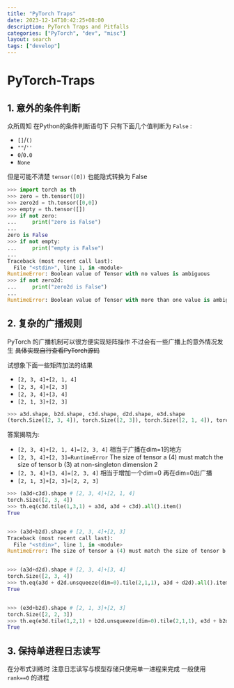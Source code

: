 ```yaml
---
title: "PyTorch Traps"
date: 2023-12-14T10:42:25+08:00
description: PyTorch Traps and Pitfalls
categories: ["PyTorch", "dev", "misc"]
layout: search
tags: ["develop"]
---
```


# PyTorch-Traps

## 1. 意外的条件判断

众所周知 在Python的条件判断语句下 只有下面几个值判断为 `False` :
- `[]`/`()`
- `""`/`''`
- `0`/`0.0`
- `None`

但是可能不清楚 `tensor([0])` 也能隐式转换为 False

```python
>>> import torch as th
>>> zero = th.tensor([0])
>>> zero2d = th.tensor([0,0])
>>> empty = th.tensor([])
>>> if not zero:
...     print("zero is False")
... 
zero is False
>>> if not empty:
...     print("empty is False")
... 
Traceback (most recent call last):
  File "<stdin>", line 1, in <module>
RuntimeError: Boolean value of Tensor with no values is ambiguous
>>> if not zero2d:
...     print("zero2d is False")
... 
RuntimeError: Boolean value of Tensor with more than one value is ambiguous
```

## 2. 复杂的广播规则

PyTorch 的广播机制可以很方便实现矩阵操作 不过会有一些广播上的意外情况发生 ~~具体实现自行查看PyTorch源码~~

试想象下面一些矩阵加法的结果
- `[2, 3, 4]+[2, 1, 4]`
- `[2, 3, 4]+[2, 3]`
- `[2, 3, 4]+[3, 4]`
- `[2, 1, 3]+[2, 3]`

```python
>>> a3d.shape, b2d.shape, c3d.shape, d2d.shape, e3d.shape
(torch.Size([2, 3, 4]), torch.Size([2, 3]), torch.Size([2, 1, 4]), torch.Size([3, 4]), torch.Size([2, 1, 3]))
```

答案揭晓为:
- `[2, 3, 4]+[2, 1, 4]=[2, 3, 4]` 相当于广播在dim=1的地方
- `[2, 3, 4]+[2, 3]=RuntimeError` The size of tensor a (4) must match the size of tensor b (3) at non-singleton dimension 2
- `[2, 3, 4]+[3, 4]=[2, 3, 4]` 相当于增加一个dim=0 再在dim=0出广播
- `[2, 1, 3]+[2, 3]=[2, 2, 3]` 

```python
>>> (a3d+c3d).shape # [2, 3, 4]+[2, 1, 4]
torch.Size([2, 3, 4])
>>> th.eq(c3d.tile(1,3,1) + a3d, a3d + c3d).all().item()
True


>>> (a3d+b2d).shape # [2, 3, 4]+[2, 3]
Traceback (most recent call last):
  File "<stdin>", line 1, in <module>
RuntimeError: The size of tensor a (4) must match the size of tensor b (3) at non-singleton dimension 2


>>> (a3d+d2d).shape # [2, 3, 4]+[3, 4]
torch.Size([2, 3, 4])
>>> th.eq(a3d + d2d.unsqueeze(dim=0).tile(2,1,1), a3d + d2d).all().item()
True


>>> (e3d+b2d).shape # [2, 1, 3]+[2, 3]
torch.Size([2, 2, 3])
>>> th.eq(e3d.tile(1,2,1) + b2d.unsqueeze(dim=0).tile(2,1,1), e3d + b2d).all().item()
True
```

## 3. 保持单进程日志读写

在分布式训练时 注意日志读写与模型存储只使用单一进程来完成 一般使用 `rank==0` 的进程